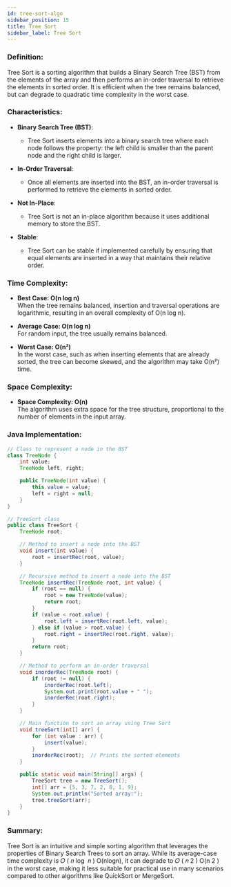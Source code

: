 ```yaml
---
id: tree-sort-algo  
sidebar_position: 15  
title: Tree Sort  
sidebar_label: Tree Sort  
---
```


### Definition:

Tree Sort is a sorting algorithm that builds a Binary Search Tree (BST) from the elements of the array and then performs an in-order traversal to retrieve the elements in sorted order. It is efficient when the tree remains balanced, but can degrade to quadratic time complexity in the worst case.

### Characteristics:

- **Binary Search Tree (BST)**:
  - Tree Sort inserts elements into a binary search tree where each node follows the property: the left child is smaller than the parent node and the right child is larger.

- **In-Order Traversal**:
  - Once all elements are inserted into the BST, an in-order traversal is performed to retrieve the elements in sorted order.

- **Not In-Place**:
  - Tree Sort is not an in-place algorithm because it uses additional memory to store the BST.

- **Stable**:
  - Tree Sort can be stable if implemented carefully by ensuring that equal elements are inserted in a way that maintains their relative order.

### Time Complexity:

- **Best Case: O(n log n)**  
  When the tree remains balanced, insertion and traversal operations are logarithmic, resulting in an overall complexity of O(n log n).

- **Average Case: O(n log n)**  
  For random input, the tree usually remains balanced.

- **Worst Case: O(n²)**  
  In the worst case, such as when inserting elements that are already sorted, the tree can become skewed, and the algorithm may take O(n²) time.

### Space Complexity:

- **Space Complexity: O(n)**  
  The algorithm uses extra space for the tree structure, proportional to the number of elements in the input array.

### Java Implementation:

```java
// Class to represent a node in the BST
class TreeNode {
    int value;
    TreeNode left, right;

    public TreeNode(int value) {
        this.value = value;
        left = right = null;
    }
}

// TreeSort class
public class TreeSort {
    TreeNode root;

    // Method to insert a node into the BST
    void insert(int value) {
        root = insertRec(root, value);
    }

    // Recursive method to insert a node into the BST
    TreeNode insertRec(TreeNode root, int value) {
        if (root == null) {
            root = new TreeNode(value);
            return root;
        }
        if (value < root.value) {
            root.left = insertRec(root.left, value);
        } else if (value > root.value) {
            root.right = insertRec(root.right, value);
        }
        return root;
    }

    // Method to perform an in-order traversal
    void inorderRec(TreeNode root) {
        if (root != null) {
            inorderRec(root.left);
            System.out.print(root.value + " ");
            inorderRec(root.right);
        }
    }

    // Main function to sort an array using Tree Sort
    void treeSort(int[] arr) {
        for (int value : arr) {
            insert(value);
        }
        inorderRec(root);  // Prints the sorted elements
    }

    public static void main(String[] args) {
        TreeSort tree = new TreeSort();
        int[] arr = {5, 3, 7, 2, 8, 1, 9};
        System.out.println("Sorted array:");
        tree.treeSort(arr);
    }
}
```

### Summary:
Tree Sort is an intuitive and simple sorting algorithm that leverages the properties of Binary Search Trees to sort an array. While its average-case time complexity is 
𝑂
(
𝑛
log
⁡
𝑛
)
O(nlogn), it can degrade to 
𝑂
(
𝑛
2
)
O(n 
2
 ) in the worst case, making it less suitable for practical use in many scenarios compared to other algorithms like QuickSort or MergeSort.
